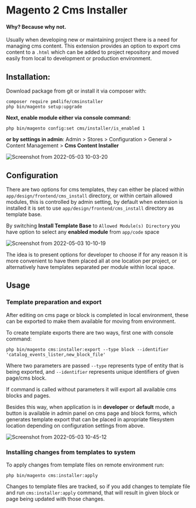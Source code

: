 # Magento 2 Cms Installer

#### Why? Because why not.

Usually when developing new or maintaining project there is a need for managing cms content.
This extension provides an option to export cms content to a `.html` which can be added to project repository
and moved easily from local to development or production environment.

## Installation:
Download package from git or install it via composer with:
```
composer require pm4life/cmsinstaller
php bin/magento setup:upgrade
```
**Next, enable module either via console command:**
```
php bin/magento config:set cms/installer/is_enabled 1
```
**or by settings in admin**: Admin > Stores > Configuration > General > Content Management > **Cms Content Installer**

![Screenshot from 2022-05-03 10-03-20](https://user-images.githubusercontent.com/47811189/166421438-a41d5408-15f4-4773-af5c-d6a4029167d1.png)

## Configuration
There are two options for cms templates, they can either be placed within `app/design/frontend/cms_install` directory, or within certain allowed modules, this is controlled by admin setting, by default when extension is installed it is set to use `app/design/frontend/cms_install` directory as template base.

By switching **Install Template Base** to `Allowed Module(s) Directory` you have option to select any **enabled module** from `app/code` space

![Screenshot from 2022-05-03 10-10-19](https://user-images.githubusercontent.com/47811189/166422369-d1b0b2b2-4442-458a-bd9d-c2262f4e0c91.png)

The idea is to present options for developer to choose if for any reason it is more convenient to have them placed all at one location per project, or alternatively have templates separated per module within local space.

## Usage

### Template preparation and export

After editing on cms page or block is completed in local environment, these can be exported to make them available for moving from environment.

To create template exports there are two ways, first one with console command:
```
php bin/magento cms:installer:export --type block --identifier 'catalog_events_lister,new_block_file'
```
Where two parameters are passed `--type` represents type of entity that is being exported, and `--identifier` represents unique identifiers of given page/cms block.

If command is called without parameters it will export all available cms blocks and pages.

Besides this way, when application is in **developer** or **default** mode, a button is available in admin panel on cms page and block forms, which generates template export that can be placed in apropriate filesystem location depending on configuration settings from above.

![Screenshot from 2022-05-03 10-45-12](https://user-images.githubusercontent.com/47811189/166426407-d9830ada-8d60-43a0-987c-347951d4c8df.png)

### Installing changes from templates to system

To apply changes from template files on remote environment run:
```
php bin/magento cms:installer:apply
```

Changes to template files are tracked, so if you add changes to template file and run `cms:installer:apply` command, that will result in given block or page being updated with those changes.
